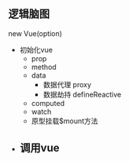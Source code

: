 ## 逻辑脑图
new Vue(option)
  - 初始化vue
    - prop
    - method
    - data
      - 数据代理 proxy
      - 数据劫持 defineReactive
    - computed
    - watch
    - 原型挂载$mount方法
  - 调用vue
    -
